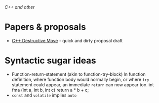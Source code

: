 *C++ and other*
# Papers &amp; proposals

* [C++ Destructive Move](cxx-destructive-move.md) - quick and dirty proposal draft

# Syntactic sugar ideas

* Function-return-statement (akin to function-try-block)
  In function definition, where function body would normally begin, or where `try` statement
  could appear, an immediate `return` can now appear too.
    int fma (int a, int b, int c)
        return a * b + c;
* `const` and `volatile` implies `auto`
